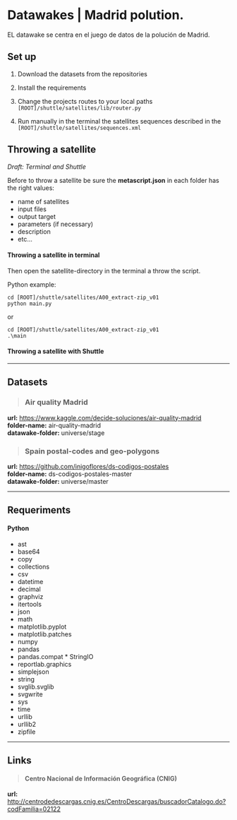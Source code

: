 # Datawakes | Madrid polution.

EL datawake se centra en el juego de datos de la polución de Madrid.

## Set up

1. Download the datasets from the repositories

2. Install the requirements

3. Change the projects routes to your local paths
`[ROOT]/shuttle/satellites/lib/router.py`  

4. Run manually in the terminal the satellites sequences described in the  
 `[ROOT]/shuttle/satellites/sequences.xml`


## Throwing a satellite
*Draft: Terminal and Shuttle*

Before to throw a satellite be sure the **metascript.json** in each folder has the right values:  
* name of satellites
* input files
* output target
* parameters (if necessary)
* description
* etc...



#### Throwing a satellite in terminal
Then open the satellite-directory in the terminal a throw the script.

Python example:
 ```
cd [ROOT]/shuttle/satellites/A00_extract-zip_v01
python main.py
 ```
or
 ```
cd [ROOT]/shuttle/satellites/A00_extract-zip_v01
.\main
 ```

#### Throwing a satellite with Shuttle

---

## Datasets

> ### Air quality Madrid
**url:** https://www.kaggle.com/decide-soluciones/air-quality-madrid  
**folder-name:** air-quality-madrid  
**datawake-folder:** universe/stage

> ###   Spain postal-codes and geo-polygons
**url:** https://github.com/inigoflores/ds-codigos-postales   
**folder-name:** ds-codigos-postales-master  
**datawake-folder:** universe/master

---

## Requeriments

#### Python
* ast
* base64
* copy
* collections
* csv
* datetime
* decimal
* graphviz
* itertools
* json
* math
* matplotlib.pyplot
* matplotlib.patches
* numpy
* pandas
* pandas.compat * StringIO
* reportlab.graphics
* simplejson
* string
* svglib.svglib
* svgwrite
* sys
* time
* urllib
* urllib2
* zipfile

---

## Links

> #### Centro Nacional de Información Geográfica (CNIG)
**url:** http://centrodedescargas.cnig.es/CentroDescargas/buscadorCatalogo.do?codFamilia=02122    
